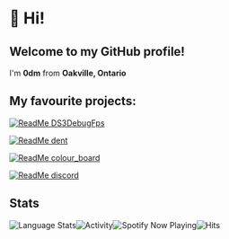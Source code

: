 # 👋 Hi! 

## Welcome to my GitHub profile!
I'm **0dm** from **Oakville, Ontario** 

## My favourite projects:
[![ReadMe DS3DebugFps](https://github-readme-stats.vercel.app/api/pin/?username=0dm&repo=DS3DebugFps)](https://github.com/0dm/DS3DebugFps)

[![ReadMe dent](https://github-readme-stats.vercel.app/api/pin/?username=0dm&repo=dent)](https://github.com/0dm/dent)

[![ReadMe colour_board](https://github-readme-stats.vercel.app/api/pin/?username=0dm&repo=colour_board)](https://github.com/0dm/colour_board)

[![ReadMe discord](https://github-readme-stats.vercel.app/api/pin/?username=0dm&repo=discord)](https://github.com/0dm/discord)

## Stats
<table>
   <img src="https://github-readme-stats.vercel.app/api/top-langs/?username=0dm&layout=compact" alt="Language Stats"/> 
   <img src="https://github-readme-stats.vercel.app/api?username=0dm&hide=contribs,prs" alt="Activity"/>
   <img src="https://spotify-github-profile.vercel.app/api/view?uid=12157581118&cover_image=true&theme=default" alt="Spotify Now Playing" />
   <img src="https://hits.seeyoufarm.com/api/count/incr/badge.svg?url=https%3A%2F%2Fgithub.com%2F0dm&count_bg=%2350A411&title_bg=%23000000&icon=github.svg&icon_color=%23FFFFFF&title=hits&edge_flat=false" alt="Hits" />
</table> 
